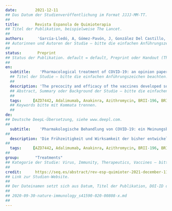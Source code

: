 ```yaml
---
date:        2021-12-11
## Das Datum der Studienveröffentlichung im Format JJJJ-MM-TT.
##
title:       Revista Espanola de Quimioterapia
## Titel der Publikation, beispielweise The Lancet.
##
authors:      'García-Lledó, A, Gómez-Pavón, J, González Del Castillo, J, et al.'
## Autorinnen und Autoren der Studie – bitte die einfachen Anführungszeichen beachten!
##
status:       Preprint
## Status der Publikation. default = default, Preprint oder Handout (Thesenpapier)
##
en:
  subtitle:    'Pharmacological treatment of COVID-19: an opinion paper'
  ## Titel der Studie – bitte die einfachen Anführungszeichen beachten!
  ##
  description: 'The precocity and efficacy of the vaccines developed so far against COVID-19 has been the most significant and saving advance against the pandemic. The development of vaccines has not prevented, during the whole period of the pandemic, the constant search for therapeutic medicines, both among existing drugs with different indications and in the development of new drugs. The Scientific Committee of the COVID-19 of the Illustrious College of Physicians of Madrid wanted to offer an early, simplified and critical approach to these new drugs, to new developments in immunotherapy and to what has been learned from the immune response modulators already known and which have proven effective against the virus, in order to help understand the current situation.'
  ## Abstract, Summary oder Background der Studie – bitte die einfachen Anführungszeichen b
  ##
  tags:     [AZD7442, Adalimumab, Anakinra, Azithromycin, BRII-196, BRII-198, Banlanivimab, Baricitinib, COVID-19, Canakinumab, Casirivimab, Certolizumab, Ciganilmab, Colchicine, Dexamethasone, Etanercept, Etesevimab, Evusheld, Favipiravir, Fluvoxamine, Golimumab, Hydroxychloroquine, Imdevinab, Infliximab, Itolizumab, Ivermectin, Lemilumab, Lopinavir/Ritonavir, Metformin, Molnupiravir, PF-07321332, Paxlovid, Ravulizumab, Remdesivir, Ruxolitinib, SARS-CoV-2, Sarilumab, Sotrovimab, Tixagevimab, Tocilizumab, Tofacitinib, Vitamin D, convalescent plasma, treatment]
  ## Keywords bitte mit Kommata trennen.
  ##
de: 
## Deutsche DeepL-Übersetzung, siehe www.deepl.com.
##
  subtitle:    'Pharmakologische Behandlung von COVID-19: ein Meinungsbild'
##
  description: 'Die Frühzeitigkeit und Wirksamkeit der bisher entwickelten Impfstoffe gegen COVID-19 war der wichtigste und rettende Fortschritt im Kampf gegen die Pandemie. Die Entwicklung von Impfstoffen hat nicht verhindert, dass während der gesamten Zeit der Pandemie ständig nach therapeutischen Arzneimitteln gesucht wurde, sowohl unter den vorhandenen Medikamenten mit verschiedenen Indikationen als auch bei der Entwicklung neuer Medikamente. Das wissenschaftliche Komitee des COVID-19 des Illustrierten Kollegiums der Ärzte von Madrid wollte eine frühzeitige, vereinfachte und kritische Annäherung an diese neuen Medikamente, an die neuen Entwicklungen in der Immuntherapie und an die Erfahrungen mit den bereits bekannten Immunantwortmodulatoren, die sich als wirksam gegen das Virus erwiesen haben, bieten, um zum Verständnis der aktuellen Situation beizutragen.'
##
  tags:     [AZD7442, Adalimumab, Anakinra, Azithromycin, BRII-196, BRII-198, Banlanivimab, Baricitinib, COVID-19, Canakinumab, Casirivimab, Certolizumab, Ciganilmab, Colchicin, Dexamethason, Etanercept, Etesevimab, Evusheld, Favipiravir, Fluvoxamin, Golimumab, Hydroxychloroquin, Imdevinab, Infliximab, Itolizumab, Ivermectin, Lemilumab, Lopinavir/Ritonavir, Metformin, Molnupiravir, PF-07321332, Paxlovid, Ravulizumab, Remdesivir, Ruxolitinib, SARS-CoV-2, Sarilumab, Sotrovimab, Tixagevimab, Tocilizumab, Tofacitinib, Vitamin D, Genesungsplasma, Behandlung]
##
group:       "Treatments"
## Kategorie der Studie: Virus, Immunity, Therapeutics, Vaccines – bitte die Anführungszeichen beachten!
##
credit:      https://seq.es/abstract/rev-esp-quimioter-2021-december-11-2/
## Link zur Studien-Website.
##
## Der Dateinamen setzt sich aus Datum, Titel der Publikation, DOI-ID der Studie (nach dem letzten Slash) und der Dateiendung zusammen. Bitte den Unterstrich vor der DOI-ID beachten!
##
## 2020-09-30-nature-immunology_s41590-020-00808-x.md
##
---
```

